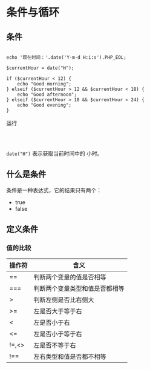 # 条件与循环

## 条件

<pre x-data>
<code class="language-PHP" x-ref="code">
echo '现在时间：'.date('Y-m-d H:i:s').PHP_EOL;

$currentHour = date("H");

if ($currentHour < 12) {
    echo "Good morning";
} elseif ($currentHour > 12 && $currentHour < 18) {
    echo "Good afternoon";
} elseif ($currentHour > 18 && $currentHour < 24) {
    echo "Good evening";
}</code>
<div class="flex justify-end">
<div class="btn" x-on:click="$store.runner_result=window.runner($refs.code.innerText)">运行</div>
</div></pre>

<pre x-data x-show="$store.runner_result != ''">
<code x-html="$store.runner_result" class="mt-2"></code>
</pre>

`date("H")` 表示获取当前时间中的 小时。

## 什么是条件

条件是一种表达式，它的结果只有两个：

- true
- false

## 定义条件

### 值的比较

| 操作符 | 含义                           |
| ------ | ------------------------------ |
| ==     | 判断两个变量的值是否相等       |
| ===    | 判断两个变量类型和值是否都相等 |
| >      | 判断左侧是否比右侧大           |
| >=     | 左是否大于等于右               |
| <      | 左是否小于右                   |
| <=     | 左是否小于等于右               |
| !=,<>  | 左是否不等于右                 |
| !==    | 左右类型和值是否都不相等       |

<script>
window.document.addEventListener('alpine:init', () => {
    Alpine.store('runner_result', '')
})

window.Alpine.start()
</script>
